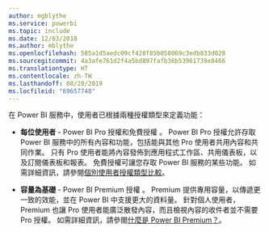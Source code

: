 ```yaml
---
author: mgblythe
ms.service: powerbi
ms.topic: include
ms.date: 12/03/2018
ms.author: mblythe
ms.openlocfilehash: 585a1d5aedc09cf428f85b058069c3edb833d028
ms.sourcegitcommit: 4a3afe761d2f4a5bd897fafb36b53961739e8466
ms.translationtype: HT
ms.contentlocale: zh-TW
ms.lasthandoff: 08/20/2019
ms.locfileid: "69657748"
---
```

在 Power BI 服務中，使用者已根據兩種授權類型來定義功能：

* **每位使用者** - Power BI Pro 授權和免費授權  。 Power BI Pro 授權允許存取 Power BI 服務中的所有內容和功能，包括能與其他 Pro 使用者共用內容和共同作業。 只有 Pro 使用者能將內容發佈到應用程式工作區、共用儀表板，以及訂閱儀表板和報表。 免費授權可讓您存取 Power BI 服務的某些功能。 如需詳細資訊，請參閱[個別使用者授權類型比較](../service-features-license-type.md#per-user-license-type-comparison)。

* **容量為基礎** - Power BI Premium 授權  。 Premium 提供專用容量，以傳遞更一致的效能，並在 Power BI 中支援更大的資料量。 針對個人使用者，Premium 也讓 Pro 使用者能廣泛散發內容，而且檢視內容的收件者並不需要 Pro 授權。 如需詳細資訊，請參閱[什麼是 Power BI Premium？](../service-premium-what-is.md)。